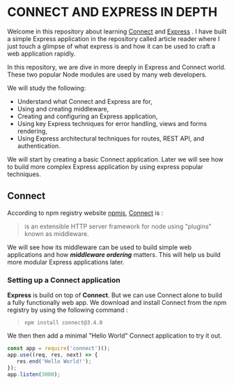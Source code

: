 # CONNECT AND EXPRESS IN DEPTH

Welcome in this repository about learning [Connect](https://www.npmjs.com/package/connect) and [Express](http://expressjs.com/) . I have built a simple Express application in the repository called article reader where I just touch a glimpse of what express is and how it can be used to craft a web application rapidly.

In this repository, we are dive in more deeply in Express and Connect world. These two popular Node modules are used by many web developers.

We will study the following:

- Understand what Connect and Express are for,
- Using and creating middleware,
- Creating and configuring an Express application,
- Using key Express techniques for error handling, views and forms rendering,
- Using Express architectural techniques for routes, REST API, and authentication.

We will start by creating a basic Connect application. Later we will see how to build more complex Express application by using express popular techniques.

## Connect

According to npm registry website [npmjs](https://www.npmjs.com/), [Connect](https://www.npmjs.com/package/connect) is :

> is an extensible HTTP server framework for node using "plugins" known as middleware.

We will see how its middleware can be used to build simple web applications and how ***middleware ordering*** matters. This will help us build more modular Express applications later.

### Setting up a Connect application

**Express** is build on top of **Connect**. But we can use Connect alone to build a fully functionally web app.
We download and install Connect from the npm registry by using the following command :

> `npm install connect@3.4.0`

We then then add a minimal "Hello World" Connect application to try it out.

```js
const app = require('connect')();
app.use((req, res, next) => {
   res.end('Hello World!');
});
app.listen(3000);
```


